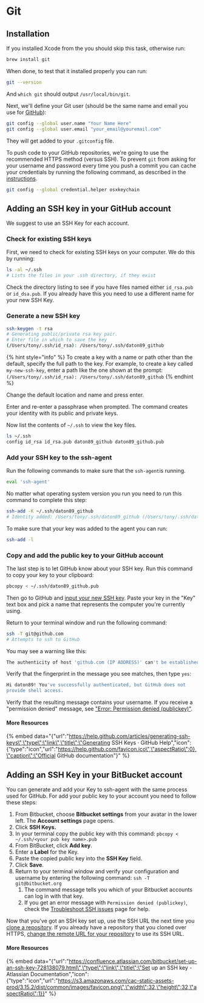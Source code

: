 # Git

## Installation

If you installed Xcode from the you should skip this task, otherwise run:

```bash
brew install git
```

When done, to test that it installed properly you can run:

```bash
git --version
```

And `which git` should output `/usr/local/bin/git`.

Next, we'll define your Git user \(should be the same name and email you use for [GitHub](https://github.com/)\):

```bash
git config --global user.name "Your Name Here"
git config --global user.email "your_email@youremail.com"
```

They will get added to your `.gitconfig` file.

To push code to your GitHub repositories, we're going to use the recommended HTTPS method \(versus SSH\). To prevent `git` from asking for your username and password every time you push a commit you can cache your credentials by running the following command, as described in the [instructions](https://help.github.com/articles/caching-your-github-password-in-git/).

```bash
git config --global credential.helper osxkeychain
```

## Adding an SSH key in your GitHub account

We suggest to use an SSH Key for each account.

### Check for existing SSH keys

First, we need to check for existing SSH keys on your computer. We do this by running:

```bash
ls -al ~/.ssh
# Lists the files in your .ssh directory, if they exist
```

Check the directory listing to see if you have files named either `id_rsa.pub` or `id_dsa.pub`. If you already have this you need to use a different name for your new  SSH Key.

### Generate a new SSH key

```bash
ssh-keygen -t rsa 
# Generating public/private rsa key pair.
# Enter file in which to save the key
(/Users/tony/.ssh/id_rsa): /Users/tony/.ssh/daton89_github
```

{% hint style="info" %}
To create a key with a name or path other than the default, specify the full path to the key. For example, to create a key called `my-new-ssh-key`, enter a path like the one shown at the prompt:  `(/Users/tony/.ssh/id_rsa): /Users/tony/.ssh/daton89_github`
{% endhint %}

Change the default location and name and press enter.

Enter and re-enter a passphrase when prompted. The command creates your identity with its public and private keys. 

Now list the contents of `~/.ssh` to view the key files.

```bash
ls ~/.ssh
config id_rsa id_rsa.pub daton89_github daton89_github.pub
```

### Add your SSH key to the ssh-agent

Run the following commands to make sure that the `ssh-agent`is running.

```bash
eval 'ssh-agent'
```

No matter what operating system version you run you need to run this command to complete this step:

```bash
ssh-add -K ~/.ssh/daton89_github
# Identity added: /Users/tony/.ssh/daton89_github (/Users/tony/.ssh/daton89_github)
```

To make sure that your key was added to the agent you can run:

```bash
ssh-add -l
```

### Copy and add the public key to your GitHub account

The last step is to let GitHub know about your SSH key. Run this command to copy your key to your clipboard:

```bash
pbcopy < ~/.ssh/daton89_github.pub
```

Then go to GitHub and [input your new SSH key](https://github.com/settings/ssh/new). Paste your key in the "Key" text box and pick a name that represents the computer you're currently using.

Return to your terminal window and run the following command: 

```bash
ssh -T git@github.com
# Attempts to ssh to GitHub
```

You may see a warning like this:

```bash
The authenticity of host 'github.com (IP ADDRESS)' can't be established.RSA key fingerprint is 16:27:ac:a5:76:28:2d:36:63:1b:56:4d:eb:df:a6:48.Are you sure you want to continue connecting (yes/no)?
```

Verify that the fingerprint in the message you see matches, then type `yes`:

```bash
Hi daton89! You've successfully authenticated, but GitHub does not
provide shell access.
```

Verify that the resulting message contains your username. If you receive a "permission denied" message, see ["Error: Permission denied \(publickey\)"](https://help.github.com/articles/error-permission-denied-publickey).

#### More Resources

{% embed data="{\"url\":\"https://help.github.com/articles/generating-ssh-keys\",\"type\":\"link\",\"title\":\"Generating SSH Keys · GitHub Help\",\"icon\":{\"type\":\"icon\",\"url\":\"https://help.github.com/favicon.ico\",\"aspectRatio\":0},\"caption\":\"Official GitHub documentation\"}" %}

## Adding an SSH Key in your BitBucket account

You can generate and add your Key to ssh-agent with the same process used for GitHub. For add  your public key to your account you need to follow these steps:

1. From Bitbucket, choose **Bitbucket settings** from your avatar in the lower left. The **Account settings** page opens.
2. Click **SSH Keys.**
3. In your terminal copy the public key with this command: `pbcopy < ~/.ssh/<your pub key name>.pub`
4. From BitBucket, click **Add key**.
5. Enter a **Label** for the Key.
6. Paste the copied public key into the **SSH Key** field.
7. Click **Save**.
8. Return to your terminal window and verify your configuration and username by entering the following command: `ssh -T git@bitbucket.org`
   1. The command message tells you which of your Bitbucket accounts can log in with that key.
   2. If you get an error message with `Permission denied (publickey)`, check the [Troubleshoot SSH issues](https://confluence.atlassian.com/bitbucket/troubleshoot-ssh-issues-271943403.html) page for help.

Now that you've got an SSH key set up, use the SSH URL the next time you [clone a repository](https://confluence.atlassian.com/bitbucket/clone-a-repository-223217891.html). If you already have a repository that you cloned over HTTPS, [change the remote URL for your repository](https://confluence.atlassian.com/bitbucket/change-the-remote-url-to-your-repository-794212774.html) to use its SSH URL.



#### More Resources

{% embed data="{\"url\":\"https://confluence.atlassian.com/bitbucket/set-up-an-ssh-key-728138079.html\",\"type\":\"link\",\"title\":\"Set up an SSH key - Atlassian Documentation\",\"icon\":{\"type\":\"icon\",\"url\":\"https://s3.amazonaws.com/cac-static-assets-prod/3.15.2/dist/common/images/favicon.png\",\"width\":32,\"height\":32,\"aspectRatio\":1}}" %}



